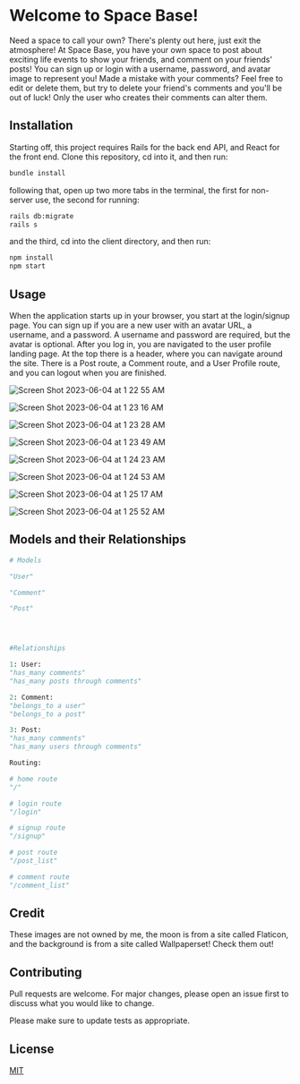 # Welcome to Space Base!

Need a space to call your own? There's plenty out here, just exit the atmosphere! At Space Base, you have your own space to post about exciting life events to show your friends, and comment on your friends' posts! You can sign up or login with a username, password, and avatar image to represent you! Made a mistake with your comments? Feel free to edit or delete them, but try to delete your friend's comments and you'll be out of luck! Only the user who creates their comments can alter them.

## Installation

Starting off, this project requires Rails for the back end API, and React for the front end. Clone this repository, cd into it, and then run:

```bash
bundle install 
```

following that, open up two more tabs in the terminal, the first for non-server use, the second for running:

 ```bash
rails db:migrate
rails s
```

and the third, cd into the client directory, and then run: 

 ```bash
npm install
npm start
```

## Usage

When the application starts up in your browser, you start at the login/signup page. You can sign up if you are a new user with an avatar URL, a username, and a password. A username and password are required, but the avatar is optional. After you log in, you are navigated to the user profile landing page. At the top there is a header, where you can navigate around the site. There is a Post route, a Comment route, and a User Profile route, and you can logout when you are finished.

![Screen Shot 2023-06-04 at 1 22 55 AM](https://github.com/JamesSalcedo001/social_app/assets/107723341/7e9590d6-814b-4165-99e7-c8bd01f15b1a)


![Screen Shot 2023-06-04 at 1 23 16 AM](https://github.com/JamesSalcedo001/social_app/assets/107723341/6cb22b82-ebeb-444c-84bd-3369005ca188)


![Screen Shot 2023-06-04 at 1 23 28 AM](https://github.com/JamesSalcedo001/social_app/assets/107723341/53e28780-4f87-4682-8b94-e49eea5aaa29)

![Screen Shot 2023-06-04 at 1 23 49 AM](https://github.com/JamesSalcedo001/social_app/assets/107723341/223b62e5-4c54-4062-b58a-fc4434e71dbf)


![Screen Shot 2023-06-04 at 1 24 23 AM](https://github.com/JamesSalcedo001/social_app/assets/107723341/724df68c-247b-47cc-8fb3-a7e0598422a1)


![Screen Shot 2023-06-04 at 1 24 53 AM](https://github.com/JamesSalcedo001/social_app/assets/107723341/6354040d-b4c4-462f-afa7-837fe8a8af8c)

![Screen Shot 2023-06-04 at 1 25 17 AM](https://github.com/JamesSalcedo001/social_app/assets/107723341/3148c311-f177-4540-a8ea-8359ec02a6c2)

![Screen Shot 2023-06-04 at 1 25 52 AM](https://github.com/JamesSalcedo001/social_app/assets/107723341/61d7445e-32f3-4b30-beed-262b289233e9)



## Models and their Relationships

````python
# Models

"User"

"Comment"

"Post"




#Relationships

1: User:
"has_many comments"
"has_many posts through comments"

2: Comment:
"belongs_to a user"
"belongs_to a post"

3: Post:
"has_many comments"
"has_many users through comments"


````


```python
Routing:

# home route
"/"

# login route
"/login"

# signup route
"/signup"

# post route
"/post_list"

# comment route
"/comment_list"

```

## Credit

These images are not owned by me, the moon is from a site called Flaticon, and the background is from a site called Wallpaperset! Check them out!


## Contributing

Pull requests are welcome. For major changes, please open an issue first
to discuss what you would like to change.

Please make sure to update tests as appropriate.

## License

[MIT](https://choosealicense.com/licenses/mit/)
